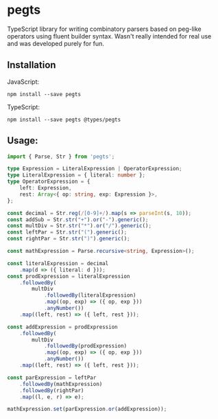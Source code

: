 # pegts
TypeScript library for writing combinatory parsers based on peg-like operators using fluent builder syntax.
Wasn't really intended for real use and was developed purely for fun.

## Installation

JavaScript:

`npm install --save pegts`

TypeScript:

`npm install --save pegts @types/pegts`

## Usage:

```typescript
import { Parse, Str } from 'pegts';

type Expression = LiteralExpression | OperatorExpression;
type LiteralExpression = { literal: number };
type OperatorExpression = {
    left: Expression,
    rest: Array<{ op: string, exp: Expression }>,
};

const decimal = Str.reg(/[0-9]+/).map(s => parseInt(s, 10));
const addSub = Str.str("+").or("-").generic();
const multDiv = Str.str("*").or("/").generic();
const leftPar = Str.str("(").generic();
const rightPar = Str.str(")").generic();

const mathExpression = Parse.recursive<string, Expression>();

const literalExpression = decimal
    .map(d => ({ literal: d }));
const prodExpression = literalExpression
    .followedBy(
        multDiv
            .followedBy(literalExpression)
            .map((op, exp) => ({ op, exp }))
            .anyNumber())
    .map((left, rest) => ({ left, rest }));

const addExpression = prodExpression
    .followedBy(
        multDiv
            .followedBy(prodExpression)
            .map((op, exp) => ({ op, exp }))
            .anyNumber())
    .map((left, rest) => ({ left, rest }));

const parExpression = leftPar
    .followedBy(mathExpression)
    .followedBy(rightPar)
    .map((l, e, r) => e);

mathExpression.set(parExpression.or(addExpression));
```
